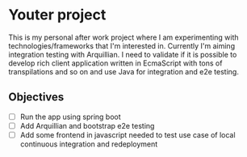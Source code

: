 # Youter project
This is my personal after work project where I am experimenting with technologies/frameworks that I'm interested in. 
Currently I'm aiming integration testing with Arquillian. I need to validate if it is possible to develop rich client 
application written in EcmaScript with tons of transpilations and so on and use Java for integration and e2e testing. 







## Objectives
-  [ ] Run the app using spring boot 
-  [ ] Add Arquillian and bootstrap e2e testing
-  [ ] Add some frontend in javascript needed to test use case of local continuous integration and redeployment 

